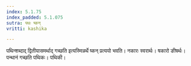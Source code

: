 ```yaml
---
index: 5.1.75
index_padded: 5.1.075
sutra: पथः ष्कन्
vritti: kashika

---
```

पथिन्शब्दाद् द्वितीयासमर्थाद् गच्छति इत्यस्मिन्नर्थे ष्कन् प्रत्ययो भवति। नकारः स्वरार्थः। षकारो ङीषर्थः। पन्थानं गच्छति पथिकः। पथिकी।
